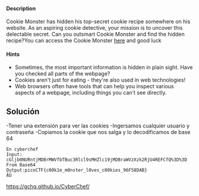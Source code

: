 #### Description

Cookie Monster has hidden his top-secret cookie recipe somewhere on his website. As an aspiring cookie detective, your mission is to uncover this delectable secret. Can you outsmart Cookie Monster and find the hidden recipe?You can access the Cookie Monster [here](http://verbal-sleep.picoctf.net:56571/) and good luck

#### Hints 
- Sometimes, the most important information is hidden in plain sight. Have you checked all parts of the webpage?
- Cookies aren't just for eating - they're also used in web technologies!
- Web browsers often have tools that can help you inspect various aspects of a webpage, including things you can't see directly.

## Solución
-Tener una extensión para ver las cookies
-Ingersamos cualquier usuario y contraseña
-Copiamos la cookie que nos salga y lo decodificamos de base 64

```
En cyberchef
Input: cGljb0NURntjMDBrMWVfbTBuc3Rlcl9sMHZlc19jMDBraWVzXzk2RjU4REFCfQ%3D%3D
From Base64
Output:picoCTF{c00k1e_m0nster_l0ves_c00kies_96F58DAB}
ÃÜ

```

https://gchq.github.io/CyberChef/
